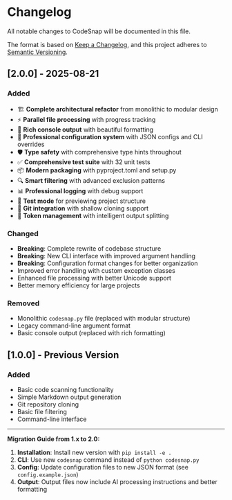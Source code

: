 # Changelog

All notable changes to CodeSnap will be documented in this file.

The format is based on [Keep a Changelog](https://keepachangelog.com/en/1.0.0/),
and this project adheres to [Semantic Versioning](https://semver.org/spec/v2.0.0.html).

## [2.0.0] - 2025-08-21

### Added
- 🏗️ **Complete architectural refactor** from monolithic to modular design
- ⚡ **Parallel file processing** with progress tracking
- 🎨 **Rich console output** with beautiful formatting
- 🔧 **Professional configuration system** with JSON configs and CLI overrides
- 🛡️ **Type safety** with comprehensive type hints throughout
- ✅ **Comprehensive test suite** with 32 unit tests
- 📦 **Modern packaging** with pyproject.toml and setup.py
- 🔍 **Smart filtering** with advanced exclusion patterns
- 📊 **Professional logging** with debug support
- 🧪 **Test mode** for previewing project structure
- 📁 **Git integration** with shallow cloning support
- 🎯 **Token management** with intelligent output splitting

### Changed
- **Breaking**: Complete rewrite of codebase structure
- **Breaking**: New CLI interface with improved argument handling
- **Breaking**: Configuration format changes for better organization
- Improved error handling with custom exception classes
- Enhanced file processing with better Unicode support
- Better memory efficiency for large projects

### Removed
- Monolithic `codesnap.py` file (replaced with modular structure)
- Legacy command-line argument format
- Basic console output (replaced with rich formatting)

## [1.0.0] - Previous Version

### Added
- Basic code scanning functionality
- Simple Markdown output generation
- Git repository cloning
- Basic file filtering
- Command-line interface

---

**Migration Guide from 1.x to 2.0:**

1. **Installation**: Install new version with `pip install -e .`
2. **CLI**: Use new `codesnap` command instead of `python codesnap.py`
3. **Config**: Update configuration files to new JSON format (see `config.example.json`)
4. **Output**: Output files now include AI processing instructions and better formatting